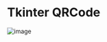 # Tkinter QRCode


![image](https://user-images.githubusercontent.com/84662757/123136473-a200b580-d45b-11eb-99f4-2c6bfe5b64d1.png)
